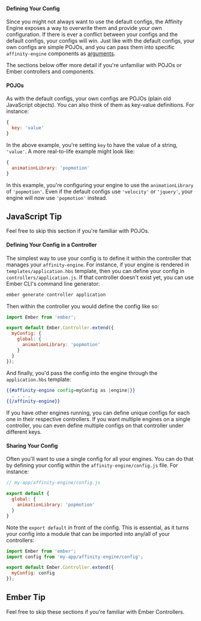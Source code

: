 #### Defining Your Config

Since you might not always want to use the default configs, the Affinity Engine exposes a way to overwrite them and provide your own configuration. If there is ever a conflict between your configs and the default configs, your configs will win. Just like with the default configs, your own configs are simple POJOs, and you can pass them into specific `affinity-engine` components as [arguments](#/engine/arguments).

The sections below offer more detail if you're unfamiliar with POJOs or Ember controllers and components.

#### POJOs

<div class="row">

<div class="with-aside small-order-2 medium-order-1">

As with the default configs, your own configs are POJOs (plain old JavaScript objects). You can also think of them as key-value definitions. For instance:

```js
{
  key: 'value'
}
```

In the above example, you're setting `key` to have the value of a string, `'value'`. A more real-to-life example might look like:

```js
{
  animationLibrary: 'popmotion'
}
```

In this example, you're configuring your engine to use the `animationLibrary` of `'popmotion'`. Even if the default configs use `'velocity'` or `'jquery'`, your engine will now use `'popmotion'` instead.

</div>

<aside class="aside javascript small-order-1 medium-order-2">

# JavaScript Tip

Feel free to skip this section if you're familiar with POJOs.

</aside>

</div>

<div class="row">

<div class="with-aside small-order-2 medium-order-1">

#### Defining Your Config in a Controller

The simplest way to use your config is to define it within the controller that manages your `affinity-engine`. For instance, if your engine is rendered in `templates/application.hbs` template, then you can define your config in `controllers/application.js`. If that controller doesn't exist yet, you can use Ember CLI's command line generator:

```bash
ember generate controller application
```

Then within the controller you would define the config like so:

```js
import Ember from 'ember';

export default Ember.Controller.extend({
  myConfig: {
    global: {
      animationLibrary: 'popmotion'
    }
  }
});
```

And finally, you'd pass the config into the engine through the `application.hbs` template:

```hbs
{{#affinity-engine config=myConfig as |engine|}}
  . . . .
{{/affinity-engine}}
```

If you have other engines running, you can define unique configs for each one in their respective controllers. If you want multiple engines on a single controller, you can even define multiple configs on that controller under different keys.

#### Sharing Your Config

Often you'll want to use a single config for all your engines. You can do that by defining your config within the `affinity-engine/config.js` file. For instance:

```js
// my-app/affinity-engine/config.js

export default {
  global: {
    animationLibrary: 'popmotion'
  }
}
```

Note the `export default` in front of the config. This is essential, as it turns your config into a module that can be imported into any/all of your controllers:

```js
import Ember from 'ember';
import config from 'my-app/affinity-engine/config';

export default Ember.Controller.extend({
  myConfig: config
});
```

</div>

<aside class="aside ember small-order-1 medium-order-2">

# Ember Tip

Feel free to skip these sections if you're familiar with Ember Controllers.

</aside>

</div>
